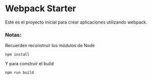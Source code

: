 # Webpack Starter

Este es el proyecto inicial para crear aplicaciones utilizando webpack.

### Notas:
Recuerden reconstruir los módulos de Node
````
npm install
````

Y para construir el build

```
npm run build
```